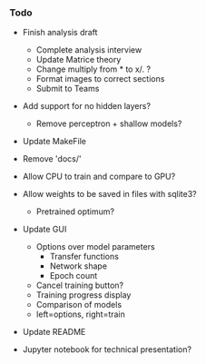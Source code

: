 ### Todo

- Finish analysis draft
  - Complete analysis interview
  - Update Matrice theory
  - Change multiply from * to x/. ?
  - Format images to correct sections
  - Submit to Teams

- Add support for no hidden layers?
  - Remove perceptron + shallow models?

- Update MakeFile
- Remove 'docs/'

- Allow CPU to train and compare to GPU?

- Allow weights to be saved in files with sqlite3?
  - Pretrained optimum?

- Update GUI
  - Options over model parameters
    - Transfer functions
    - Network shape
    - Epoch count
  - Cancel training button?
  - Training progress display
  - Comparison of models
  - left=options, right=train

- Update README

- Jupyter notebook for technical presentation?